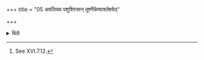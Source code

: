 +++
title = "05 अवलिख्य पशुशिरसान् तूष्णीकेष्वाश्लेषयेत्"

+++

<details><summary>थिते</summary>

5. Having taken out some portion from the heads of the animals,[^1] he should stick it to the heads (of other similar animals) on which no formula has been uttered.  

[^1]: See XVI.7.12.  

</details>
